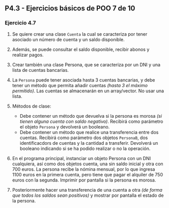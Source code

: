 ## P4.3 - Ejercicios básicos de POO 7 de 10

### **Ejercicio 4.7**

1. Se quiere crear una clase `Cuenta` la cual se caracteriza por tener asociado un número de cuenta y un saldo disponible.

2. Además, se puede consultar el saldo disponible, recibir abonos y realizar pagos.

3. Crear también una clase Persona, que se caracteriza por un DNI y una lista de cuentas bancarias.

4. La `Persona` puede tener asociada hasta 3 cuentas bancarias, y debe tener un método que permita añadir cuentas *(hasta 3 el máximo permitido)*.  Las cuentas se almacenarán en un array/vector. No usar una lista.

5. Métodos de clase:

    * Debe contener un método que devuelva si la persona es morosa *(si tienen alguna cuenta con saldo negativo)*. Recibirá como parámetro el objeto `Persona` y devolverá un booleano.
    * Debe contener un método que realice una transferencia entre dos cuentas. Recibirá como parámetro dos objetos `PersonaB`, dos identificacdors de cuentas y la cantidad a transferir. Devolverá un booleano indicando si se ha podido realizar o no la operación.

6. En el programa principal, instanciar un objeto Persona con un DNI cualquiera, así como dos objetos cuenta, una sin saldo inicial y otra con 700 euros.
   La persona recibe la nómina mensual, por lo que ingresa 1100 euros en la primera cuenta, pero tiene que pagar el alquiler de 750 euros con la segunda.
   Imprimir por pantalla si la persona es morosa.

7. Posteriormente hacer una transferencia de una cuenta a otra *(de forma que todos los saldos sean positivos)* y mostrar por pantalla el estado de la persona.
